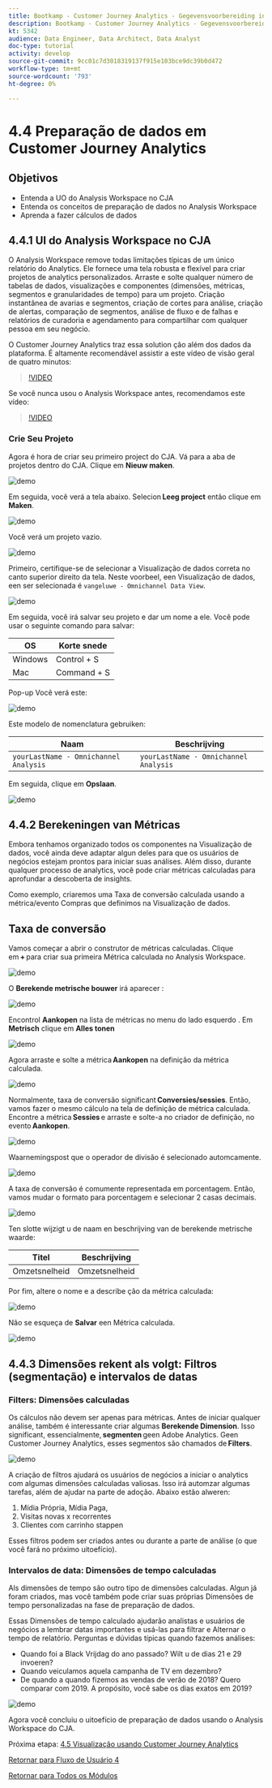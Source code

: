 ```yaml
---
title: Bootkamp - Customer Journey Analytics - Gegevensvoorbereiding in Analysis Workspace - Brazilië
description: Bootkamp - Customer Journey Analytics - Gegevensvoorbereiding in Analysis Workspace - Brazilië
kt: 5342
audience: Data Engineer, Data Architect, Data Analyst
doc-type: tutorial
activity: develop
source-git-commit: 9cc01c7d3018319137f915e103bce9dc39b0d472
workflow-type: tm+mt
source-wordcount: '793'
ht-degree: 0%

---
```


# 4.4 Preparação de dados em Customer Journey Analytics

## Objetivos

- Entenda a UO do Analysis Workspace no CJA
- Entenda os conceitos de preparação de dados no Analysis Workspace
- Aprenda a fazer cálculos de dados

## 4.4.1 UI do Analysis Workspace no CJA

O Analysis Workspace remove todas limitações típicas de um único relatório do Analytics. Ele fornece uma tela robusta e flexível para criar projetos de analytics personalizados. Arraste e solte qualquer número de tabelas de dados, visualizações e componentes (dimensões, métricas, segmentos e granularidades de tempo) para um projeto. Criação instantânea de avarias e segmentos, criação de cortes para análise, criação de alertas, comparação de segmentos, análise de fluxo e de falhas e relatórios de curadoria e agendamento para compartilhar com qualquer pessoa em seu negócio.

O Customer Journey Analytics traz essa solution ção além dos dados da plataforma. É altamente recomendável assistir a este vídeo de visão geral de quatro minutos:

>[!VIDEO](https://video.tv.adobe.com/v/35109?quality=12&learn=on)

Se você nunca usou o Analysis Workspace antes, recomendamos este vídeo:

>[!VIDEO](https://video.tv.adobe.com/v/26266?quality=12&learn=on)

### Crie Seu Projeto

Agora é hora de criar seu primeiro project do CJA. Vá para a aba de projetos dentro do CJA. Clique em **Nieuw maken**.

![demo](./images/prmenu.png)

Em seguida, você verá a tela abaixo. Selecion **Leeg project** então clique em **Maken**.

![demo](./images/prmenu1.png)

Você verá um projeto vazio.

![demo](./images/premptyprojects.png)

Primeiro, certifique-se de selecionar a Visualização de dados correta no canto superior direito da tela. Neste voorbeel, een Visualização de dados, een ser selecionada é `vangeluwe - Omnichannel Data View`.

![demo](./images/prdv.png)

Em seguida, você irá salvar seu projeto e dar um nome a ele. Você pode usar o seguinte comando para salvar:

| OS | Korte snede |
| ----------------- |-------------| 
| Windows | Control + S |
| Mac | Command + S |

Pop-up Você verá este:

![demo](./images/prsave.png)

Este modelo de nomenclatura gebruiken:

| Naam | Beschrijving |
| ----------------- |-------------| 
| `yourLastName - Omnichannel Analysis` | `yourLastName - Omnichannel Analysis` |

Em seguida, clique em **Opslaan**.

![demo](./images/prsave2.png)

## 4.4.2 Berekeningen van Métricas

Embora tenhamos organizado todos os componentes na Visualização de dados, você ainda deve adaptar algun deles para que os usuários de negócios estejam prontos para iniciar suas análises. Além disso, durante qualquer processo de analytics, você pode criar métricas calculadas para aprofundar a descoberta de insights.

Como exemplo, criaremos uma Taxa de conversão calculada usando a métrica/evento Compras que definimos na Visualização de dados.

## Taxa de conversão

Vamos começar a abrir o construtor de métricas calculadas. Clique em **+** para criar sua primeira Métrica calculada no Analysis Workspace.

![demo](./images/pradd.png)

O **Berekende metrische bouwer** irá aparecer :

![demo](./images/prbuilder.png)

Encontrol **Aankopen** na lista de métricas no menu do lado esquerdo . Em **Metrisch** clique em **Alles tonen**

![demo](./images/calcbuildercr1.png)

Agora arraste e solte a métrica **Aankopen** na definição da métrica calculada.

![demo](./images/calcbuildercr2.png)

Normalmente, taxa de conversão significant **Conversies/sessies**. Então, vamos fazer o mesmo cálculo na tela de definição de métrica calculada. Encontre a métrica **Sessies** e arraste e solte-a no criador de definição, no evento **Aankopen**.

![demo](./images/calcbuildercr3.png)

Waarnemingspost que o operador de divisão é selecionado automcamente.

![demo](./images/calcbuildercr4.png)

A taxa de conversão é comumente representada em porcentagem. Então, vamos mudar o formato para porcentagem e selecionar 2 casas decimais.

![demo](./images/calcbuildercr5.png)

Ten slotte wijzigt u de naam en beschrijving van de berekende metrische waarde:

| Titel | Beschrijving |
| ----------------- |-------------| 
| Omzetsnelheid | Omzetsnelheid |

Por fim, altere o nome e a describe ção da métrica calculada:

![demo](./images/calcbuildercr6.png)

Não se esqueça de **Salvar** een Métrica calculada.

![demo](./images/pr9.png)

## 4.4.3 Dimensões rekent als volgt: Filtros (segmentação) e intervalos de datas

### Filters: Dimensões calculadas

Os cálculos não devem ser apenas para métricas. Antes de iniciar qualquer análise, também é interessante criar algumas **Berekende Dimension**. Isso significant, essencialmente, **segmenten** geen Adobe Analytics. Geen Customer Journey Analytics, esses segmentos são chamados de **Filters**.

![demo](./images/prfilters.png)

A criação de filtros ajudará os usuários de negócios a iniciar o analytics com algumas dimensões calculadas valiosas. Isso irá automzar algumas tarefas, além de ajudar na parte de adoção. Abaixo estão alweren:

1. Mídia Própria, Mídia Paga,
2. Visitas novas x recorrentes
3. Clientes com carrinho stappen

Esses filtros podem ser criados antes ou durante a parte de análise (o que você fará no próximo uitoefício).

### Intervalos de data: Dimensões de tempo calculadas

Als dimensões de tempo são outro tipo de dimensões calculadas. Algun já foram criados, mas você também pode criar suas próprias Dimensões de tempo personalizadas na fase de preparação de dados.

Essas Dimensões de tempo calculado ajudarão analistas e usuários de negócios a lembrar datas importantes e usá-las para filtrar e Alternar o tempo de relatório. Perguntas e dúvidas típicas quando fazemos análises:

- Quando foi a Black Vrijdag do ano passado? Wilt u de dias 21 e 29 invoeren?
- Quando veiculamos aquela campanha de TV em dezembro?
- De quando a quando fizemos as vendas de verão de 2018? Quero comparar com 2019. A propósito, você sabe os dias exatos em 2019?

![demo](./images/timedimensions.png)

Agora você concluiu o uitoefício de preparação de dados usando o Analysis Workspace do CJA.

Próxima etapa: [4.5 Visualização usando Customer Journey Analytics](./ex5.md)

[Retornar para Fluxo de Usuário 4](./uc4.md)

[Retornar para Todos os Módulos](./../../overview.md)
